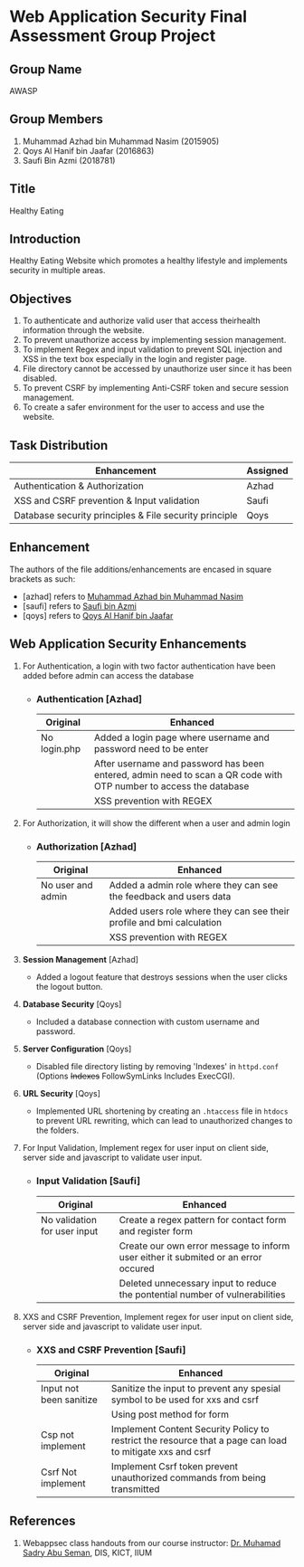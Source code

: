 # Web Application Security Final Assessment Group Project

## Group Name
AWASP

## Group Members
1. Muhammad Azhad bin Muhammad Nasim (2015905)
2. Qoys Al Hanif bin Jaafar (2016863)
3. Saufi Bin Azmi (2018781)

## Title
Healthy Eating

## Introduction
Healthy Eating Website which promotes a healthy lifestyle and implements security in multiple areas.


## Objectives
1. To authenticate and authorize valid user that access theirhealth information through the website.
2. To prevent unauthorize access by implementing session management.
3. To implement Regex and input validation to prevent SQL injection and XSS in the text box especially in the login and register page.
4. File directory cannot be accessed by unauthorize user since it has been disabled.
5. To prevent CSRF by implementing Anti-CSRF token and secure session management.
6. To create a safer environment for the user to access and use the website.

## Task Distribution 
| Enhancement | Assigned |
| ------------- | ------------- |
| Authentication & Authorization | Azhad |
| XSS and CSRF prevention & Input validation | Saufi |
| Database security principles & File security principle | Qoys |

## Enhancement
The authors of the file additions/enhancements are encased in square brackets as such: 
- [azhad] refers to [Muhammad Azhad bin Muhammad Nasim](https://github.com/Akhlaken07)
- [saufi] refers to [Saufi bin Azmi](https://github.com/SaufiAzmi)
- [qoys] refers to [Qoys Al Hanif bin Jaafar](https://github.com/QHanif)

## Web Application Security Enhancements

1. For Authentication, a login with two factor authentication have been added before admin can access the database
    - ### Authentication [Azhad]
      | Original  | Enhanced |
      | ------------- | ------------- |
      | No login.php   | Added a login page where username and password need to be enter |
      |   | After username and password has been entered, admin need to scan a QR code with OTP number to access the database  |
      |   | XSS prevention with REGEX   |
      
2. For Authorization, it will show the different when a user and admin login
    - ### Authorization [Azhad]
      | Original  | Enhanced |
      | ------------- | ------------- |
      | No user and admin   | Added a admin role where they can see the feedback and users data  |
      |   | Added users role where they can see their profile and bmi calculation  |
      |   | XSS prevention with REGEX   |
   


3. **Session Management** [Azhad]
    - Added a logout feature that destroys sessions when the user clicks the logout button.

4. **Database Security** [Qoys]
    - Included a database connection with custom username and password.

5. **Server Configuration** [Qoys]
    - Disabled file directory listing by removing 'Indexes' in `httpd.conf` (Options ~~Indexes~~ FollowSymLinks Includes ExecCGI).

6. **URL Security** [Qoys]
    - Implemented URL shortening by creating an `.htaccess` file in `htdocs` to prevent URL rewriting, which can lead to unauthorized changes to the folders.
  
7. For Input Validation, Implement regex for user input on client side, server side and javascript to validate user input. 
    - ### Input Validation [Saufi]
      | Original  | Enhanced |
      | ------------- | ------------- |
      | No validation for user input   | Create a regex pattern for contact form and register form |
      |   | Create our own error message to inform user either it submited or an error occured   |
      |   | Deleted unnecessary input to reduce the pontential number of vulnerabilities |

8. XXS and CSRF Prevention, Implement regex for user input on client side, server side and javascript to validate user input. 
    - ### XXS and CSRF Prevention [Saufi]
      | Original  | Enhanced |
      | ------------- | ------------- |
      | Input not been sanitize  | Sanitize the input to prevent any spesial symbol to be used for xxs and csrf |
      |   | Using post method for form   |
      |  Csp not implement | Implement Content Security Policy to restrict the resource that a page can load to mitigate xxs and csrf |
      |  Csrf Not implement| Implement Csrf token prevent unauthorized commands from being transmitted  |

## References
1. Webappsec class handouts from our course instructor: [Dr. Muhamad Sadry Abu Seman](https://github.com/muhdsadry), DIS, KICT, IIUM
